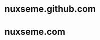 # nuxseme.github.com
<h1><a href="http://nuxseme.com" target="_blank"  style="text-decoration : none ">nuxseme.com</a></h1>
